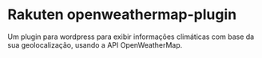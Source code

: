 Rakuten openweathermap-plugin
=====================
Um plugin para wordpress para exibir informações climáticas com base da sua geolocalização, usando a API OpenWeatherMap.




